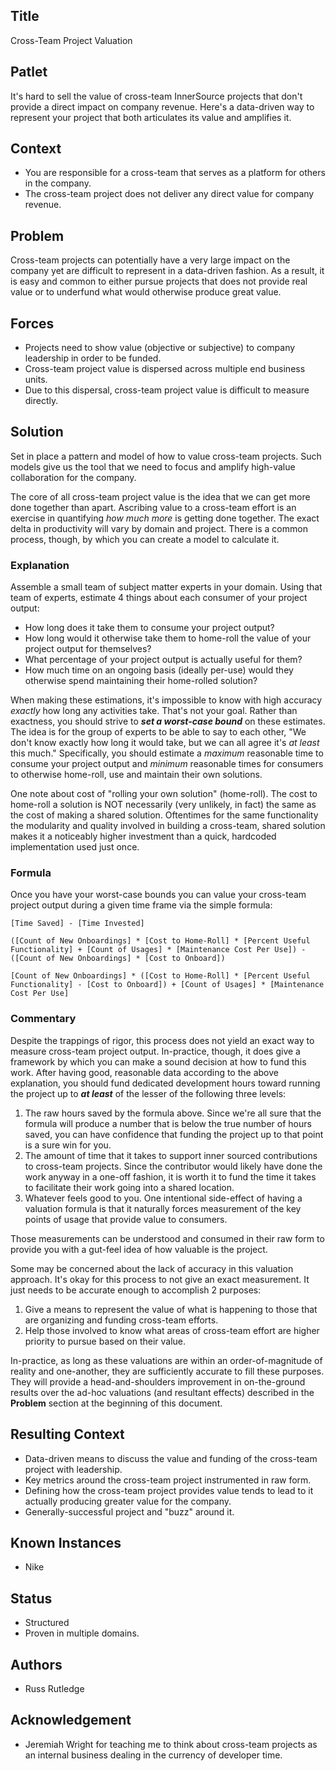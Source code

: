 ## Title

Cross-Team Project Valuation

## Patlet

It's hard to sell the value of cross-team InnerSource projects that don't provide a direct impact on company revenue.
Here's a data-driven way to represent your project that both articulates its value and amplifies it.

## Context

* You are responsible for a cross-team that serves as a platform for others in the company.
* The cross-team project does not deliver any direct value for company revenue.

## Problem

Cross-team projects can potentially have a very large impact on the company yet are difficult to represent in a data-driven fashion.
As a result, it is easy and common to either pursue projects that does not provide real value or to underfund what would otherwise produce great value.

## Forces

* Projects need to show value (objective or subjective) to company leadership in order to be funded.
* Cross-team project value is dispersed across multiple end business units.
* Due to this dispersal, cross-team project value is difficult to measure directly.

## Solution

Set in place a pattern and model of how to value cross-team projects.
Such models give us the tool that we need to focus and amplify high-value collaboration for the company.

The core of all cross-team project value is the idea that we can get more done together than apart.
Ascribing value to a cross-team effort is an exercise in quantifying _how much more_ is getting done together.
The exact delta in productivity will vary by domain and project.
There is a common process, though, by which you can create a model to calculate it.

### Explanation

Assemble a small team of subject matter experts in your domain.
Using that team of experts, estimate 4 things about each consumer of your project output:

* How long does it take them to consume your project output?
* How long would it otherwise take them to home-roll the value of your project output for themselves?
* What percentage of your project output is actually useful for them?
* How much time on an ongoing basis (ideally per-use) would they otherwise spend maintaining their home-rolled solution?

When making these estimations, it's impossible to know with high accuracy _exactly_ how long any activities take.  That's not your goal.
Rather than exactness, you should strive to _**set a worst-case bound**_ on these estimates.
The idea is for the group of experts to be able to say to each other, "We don't know exactly how long it would take, but we can all agree it's _at least_ this much."
Specifically, you should estimate a *maximum* reasonable time to consume your project output and *minimum* reasonable times for consumers to otherwise home-roll, use and maintain their own solutions.

One note about cost of "rolling your own solution" (home-roll).  The cost to home-roll a solution is NOT necessarily (very unlikely, in fact) the same as the cost of making a shared solution.
Oftentimes for the same functionality the modularity and quality involved in building a cross-team, shared solution makes it a noticeably higher investment than a quick, hardcoded implementation used just once.

### Formula

Once you have your worst-case bounds you can value your cross-team project output during a given time frame via the simple formula:

```
[Time Saved] - [Time Invested]

([Count of New Onboardings] * [Cost to Home-Roll] * [Percent Useful Functionality] + [Count of Usages] * [Maintenance Cost Per Use]) - ([Count of New Onboardings] * [Cost to Onboard])

[Count of New Onboardings] * ([Cost to Home-Roll] * [Percent Useful Functionality] - [Cost to Onboard]) + [Count of Usages] * [Maintenance Cost Per Use]
```

### Commentary

Despite the trappings of rigor, this process does not yield an exact way to measure cross-team project output.
In-practice, though, it does give a framework by which you can make a sound decision at how to fund this work.
After having good, reasonable data according to the above explanation, you should fund dedicated development hours toward running the project up to _**at least**_ of the lesser of the following three levels:

1. The raw hours saved by the formula above.  Since we're all sure that the formula will produce a number that is below the true number of hours saved, you can have confidence that funding the project up to that point is a sure win for you.
1. The amount of time that it takes to support inner sourced contributions to cross-team projects.  Since the contributor would likely have done the work anyway in a one-off fashion, it is worth it to fund the time it takes to facilitate their work going into a shared location.
1. Whatever feels good to you.  One intentional side-effect of having a valuation formula is that it  naturally forces measurement of the key points of usage that provide value to consumers.

Those measurements can be understood and consumed in their raw form to provide you with a gut-feel idea of how valuable is the project.

Some may be concerned about the lack of accuracy in this valuation approach.  It's okay for this process to not give an exact measurement.  It just needs to be accurate enough to accomplish 2 purposes:

1. Give a means to represent the value of what is happening to those that are organizing and funding cross-team efforts.
1. Help those involved to know what areas of cross-team effort are higher priority to pursue based on their value.

In-practice, as long as these valuations are within an order-of-magnitude of reality and one-another, they are sufficiently accurate to fill these purposes.
They will provide a head-and-shoulders improvement in on-the-ground results over the ad-hoc valuations (and resultant effects) described in the **Problem** section at the beginning of this document.

## Resulting Context

* Data-driven means to discuss the value and funding of the cross-team project with leadership.
* Key metrics around the cross-team project instrumented in raw form.
* Defining how the cross-team project provides value tends to lead to it actually producing greater value for the company.
* Generally-successful project and "buzz" around it.

## Known Instances

* Nike

## Status

* Structured
* Proven in multiple domains.

## Authors

* Russ Rutledge

## Acknowledgement

* Jeremiah Wright for teaching me to think about cross-team projects as an internal business dealing in the currency of developer time.
